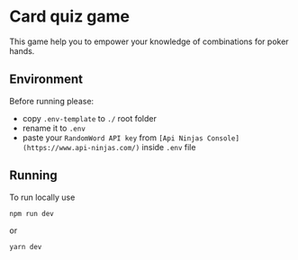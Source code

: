 # Card quiz game

This game help you to empower your knowledge of combinations for poker hands.

## Environment

Before running please:

- copy `.env-template` to `./` root folder
- rename it to `.env`
- paste your `RandomWord API key` from `[Api Ninjas Console](https://www.api-ninjas.com/)` inside `.env` file

## Running

To run locally use

```
npm run dev
```

or

```
yarn dev
```
